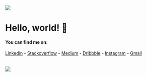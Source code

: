 <img src="https://github.com/pr2tik1/pr2tik1/rodrico sanchez.gif">

# Hello, world! 👋

#### You can find me on:
[Linkedin](https://www.linkedin.com/in/rodricobsanchez/) - [Stackoverflow](https://stackoverflow.com/users/18043328/rico) - [Medium](https://medium.com/@rodricobsanchez) - [Dribbble](https://dribbble.com/rodricobsanchez) - [Instagram](https://www.instagram.com/rodricobs/) - [Gmail](mailto:rodricobsanchez@gmail.com)
<br>
<br>
<br>
<img src="https://github-readme-stats.vercel.app/api?username=rodricobsanchez&show_icons=true&theme=radical" />
<br>
<br>
</div>


